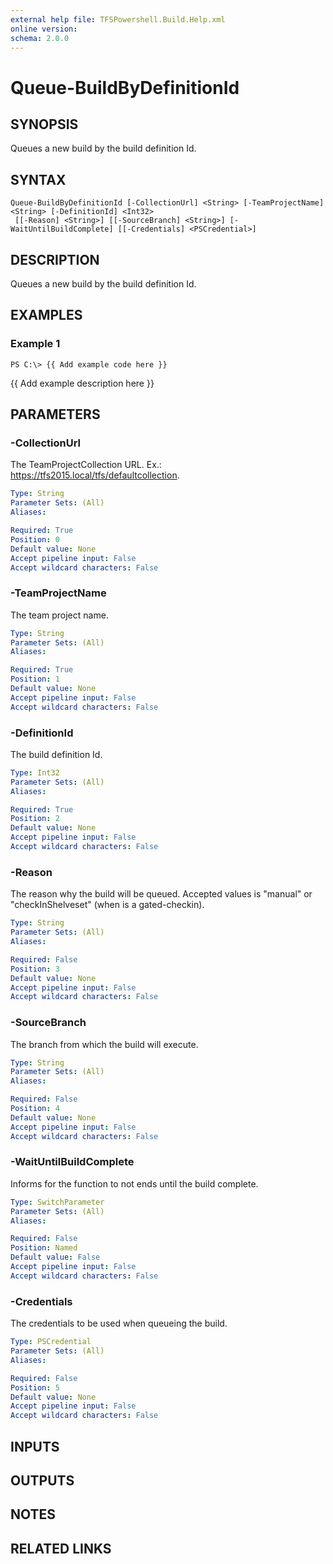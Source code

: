 ```yaml
---
external help file: TFSPowershell.Build.Help.xml
online version: 
schema: 2.0.0
---
```


# Queue-BuildByDefinitionId

## SYNOPSIS
Queues a new build by the build definition Id.

## SYNTAX

```
Queue-BuildByDefinitionId [-CollectionUrl] <String> [-TeamProjectName] <String> [-DefinitionId] <Int32>
 [[-Reason] <String>] [[-SourceBranch] <String>] [-WaitUntilBuildComplete] [[-Credentials] <PSCredential>]
```

## DESCRIPTION
Queues a new build by the build definition Id.

## EXAMPLES

### Example 1
```
PS C:\> {{ Add example code here }}
```

{{ Add example description here }}

## PARAMETERS

### -CollectionUrl
The TeamProjectCollection URL.
Ex.: https://tfs2015.local/tfs/defaultcollection.

```yaml
Type: String
Parameter Sets: (All)
Aliases: 

Required: True
Position: 0
Default value: None
Accept pipeline input: False
Accept wildcard characters: False
```

### -TeamProjectName
The team project name.

```yaml
Type: String
Parameter Sets: (All)
Aliases: 

Required: True
Position: 1
Default value: None
Accept pipeline input: False
Accept wildcard characters: False
```

### -DefinitionId
The build definition Id.

```yaml
Type: Int32
Parameter Sets: (All)
Aliases: 

Required: True
Position: 2
Default value: None
Accept pipeline input: False
Accept wildcard characters: False
```

### -Reason
The reason why the build will be queued.
Accepted values is "manual" or "checkInShelveset" (when is a gated-checkin).

```yaml
Type: String
Parameter Sets: (All)
Aliases: 

Required: False
Position: 3
Default value: None
Accept pipeline input: False
Accept wildcard characters: False
```

### -SourceBranch
The branch from which the build will execute.

```yaml
Type: String
Parameter Sets: (All)
Aliases: 

Required: False
Position: 4
Default value: None
Accept pipeline input: False
Accept wildcard characters: False
```

### -WaitUntilBuildComplete
Informs for the function to not ends until the build complete.

```yaml
Type: SwitchParameter
Parameter Sets: (All)
Aliases: 

Required: False
Position: Named
Default value: False
Accept pipeline input: False
Accept wildcard characters: False
```

### -Credentials
The credentials to be used when queueing the build.

```yaml
Type: PSCredential
Parameter Sets: (All)
Aliases: 

Required: False
Position: 5
Default value: None
Accept pipeline input: False
Accept wildcard characters: False
```

## INPUTS

## OUTPUTS

## NOTES

## RELATED LINKS

